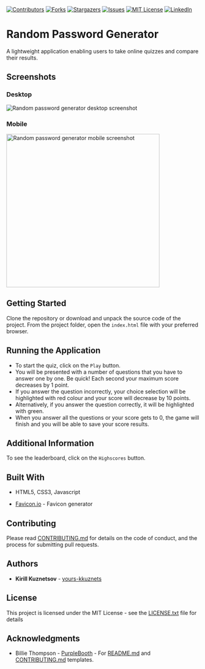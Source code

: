 [![Contributors][contributors-shield]][contributors-url] [![Forks][forks-shield]][forks-url] [![Stargazers][stars-shield]][stars-url] [![Issues][issues-shield]][issues-url] [![MIT License][license-shield]][license-url] [![LinkedIn][linkedin-shield]][linkedin-url]

# Random Password Generator

A lightweight application enabling users to take online quizzes and compare their results.

## Screenshots

### Desktop

<img src="assets/img/random_password_generator_desktop.png" alt="Random password generator desktop screenshot"/>

### Mobile

<img src="assets/img/random_password_generator_mobile.png" height="400" alt="Random password generator mobile screenshot"/>

## Getting Started

Clone the repository or download and unpack the source code of the project. From the project folder, open the `index.html` file with your preferred browser.

## Running the Application

- To start the quiz, click on the `Play` button.
- You will be presented with a number of questions that you have to answer one by one. Be quick! Each second your maximum score decreases by 1 point.
- If you answer the question incorrectly, your choice selection will be highlighted with red colour and your score will decrease by 10 points.
- Alternatively, if you answer the question correctly, it will be highlighted with green.
- When you answer all the questions or your score gets to 0, the game will finish and you will be able to save your score results.

## Additional Information

To see the leaderboard, click on the `Highscores` button.

## Built With

- HTML5, CSS3, Javascript

- [Favicon.io](https://favicon.io/) - Favicon generator

## Contributing

Please read [CONTRIBUTING.md](https://github.com/yours-kkuznets/Multiple-Choice-Quiz-with-Timer/blob/master/CONTRIBUTING.md) for details on the code of conduct, and the process for submitting pull requests.

## Authors

- **Kirill Kuznetsov** - [yours-kkuznets](https://github.com/yours-kkuznets)

## License

This project is licensed under the MIT License - see the [LICENSE.txt](https://github.com/yours-kkuznets/Multiple-Choice-Quiz-with-Timer/blob/master/LICENSE.txt) file for details

## Acknowledgments

- Billie Thompson - [PurpleBooth](https://gist.github.com/PurpleBooth) - For [README.md](https://gist.github.com/PurpleBooth/109311bb0361f32d87a2) and [CONTRIBUTING.md](https://gist.github.com/PurpleBooth/b24679402957c63ec426) templates.

[contributors-shield]: https://img.shields.io/github/contributors/yours-kkuznets/Multiple-Choice-Quiz-with-Timer.svg?style=flat-square
[contributors-url]: https://github.com/yours-kkuznets/Multiple-Choice-Quiz-with-Timer/graphs/contributors
[forks-shield]: https://img.shields.io/github/forks/yours-kkuznets/Multiple-Choice-Quiz-with-Timer.svg?style=flat-square
[forks-url]: https://github.com/othneildrew/yours-kkuznets/Multiple-Choice-Quiz-with-Timer/network/members
[stars-shield]: https://img.shields.io/github/stars/yours-kkuznets/Multiple-Choice-Quiz-with-Timer.svg?style=flat-square
[stars-url]: https://github.com/yours-kkuznets/Multiple-Choice-Quiz-with-Timer/stargazers
[issues-shield]: https://img.shields.io/github/issues/yours-kkuznets/Multiple-Choice-Quiz-with-Timer.svg?style=flat-square
[issues-url]: https://github.com/yours-kkuznets/Multiple-Choice-Quiz-with-Timer/issues
[license-shield]: https://img.shields.io/github/license/yours-kkuznets/Multiple-Choice-Quiz-with-Timer.svg?style=flat-square
[license-url]: https://github.com/yours-kkuznets/Multiple-Choice-Quiz-with-Timer/blob/master/LICENSE.txt
[linkedin-shield]: https://img.shields.io/badge/-LinkedIn-black.svg?style=flat-square&logo=linkedin&colorB=555
[linkedin-url]: https://linkedin.com/in/yourskkuznets
